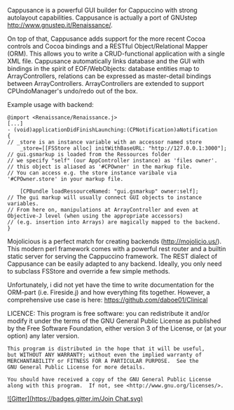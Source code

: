 Cappusance is a powerful GUI builder for Cappuccino with strong autolayout capabilities. Cappusance is actually a port of GNUstep <http://www.gnustep.it/Renaissance/>.

On top of that, Cappusance adds support for the more recent Cocoa controls and Cocoa bindings and a RESTful Object/Relational Mapper (ORM). This allows you to write a CRUD-functional application with a single XML file.  Cappusance   automatically links database and the GUI with bindings in the spirit of EOF/WebObjects: database entities map to ArrayControllers, relations can be expressed as master-detail bindings between ArrayControllers. ArrayControllers are extended to support CPUndoManager's undo/redo out of the box.

Example usage with backend:
```Objective-J
@import <Renaissance/Renaissance.j>
[...]
- (void)applicationDidFinishLaunching:(CPNotification)aNotification
{
// _store is an instance variable with an accessor named store
	_store=[[FSStore alloc] initWithBaseURL: "http://127.0.0.1:3000"]; 
// gui.gsmarkup is loaded from the Ressources folder
// we specify "self" (our AppController instance) as 'files owner'.
// this object is aliased as '#CPOwner' in the markup file.
// You can access e.g. the store instance varibale via '#CPOwner.store' in your markup file.

	[CPBundle loadRessourceNamed: "gui.gsmarkup" owner:self];
// The gui markup will usually connect GUI objects to instance variables.
// From here on, manipulations at ArrayController and even at Objective-J level (when using the appropriate accessors)
// (e.g. insertion into Arrays) are magically mapped to the backend.
}
```
Mojolicious is a perfect match for creating backends (http://mojolicio.us/).
This modern perl framework comes with a powerful rest router and a builtin static server for serving the Cappuccino framework.
The REST dialect of Cappusance can be easily adapted to any backend. Ideally, you only need to subclass FSStore and override a few simple methods.

Unfortunately, i did not yet have the time to write documentation for the ORM-part (i.e. Fireside.j) and how everything fits together. However, a comprehensive use case is here:
<https://github.com/daboe01/Clinical>


LICENCE:
    This program is free software: you can redistribute it and/or modify
    it under the terms of the GNU General Public License as published by
    the Free Software Foundation, either version 3 of the License, or
    (at your option) any later version.

    This program is distributed in the hope that it will be useful,
    but WITHOUT ANY WARRANTY; without even the implied warranty of
    MERCHANTABILITY or FITNESS FOR A PARTICULAR PURPOSE.  See the
    GNU General Public License for more details.

    You should have received a copy of the GNU General Public License
    along with this program.  If not, see <http://www.gnu.org/licenses/>.

[![Gitter](https://badges.gitter.im/Join Chat.svg)](https://gitter.im/daboe01/cappusance?utm_source=badge&utm_medium=badge&utm_campaign=pr-badge&utm_content=badge)
